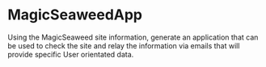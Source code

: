 # MagicSeaweedApp
Using the MagicSeaweed site information, generate an application that can be used to check the site and relay the information via emails that will provide specific User orientated data.
